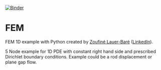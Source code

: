 [![Binder](https://mybinder.org/badge_logo.svg)](https://mybinder.org/v2/gh/zolabar/FEM/HEAD)
# FEM
FEM 1D example with Python created by [Zoufiné Lauer-Baré](https://orcid.org/0000-0002-7083-6909) ([LinkedIn](https://de.linkedin.com/in/zoufine-lauer-bare-14677a77)).

5 Node example for 1D PDE with constant right hand side and prescribed Dirichlet boundary conditions. Example could be a rod displacement or plane gap flow.
